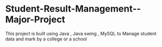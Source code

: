 # Student-Result-Management--Major-Project
This project is built using Java , Java swing , MySQL to Manage student data and mark by a college or a school
